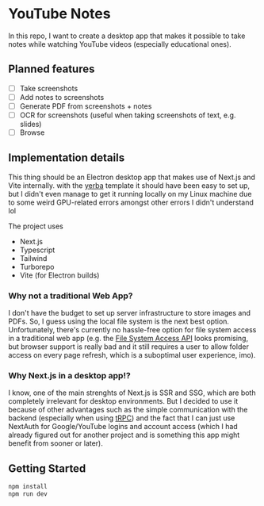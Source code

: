 # YouTube Notes

In this repo, I want to create a desktop app that makes it possible to take notes while watching YouTube videos (especially educational ones).

## Planned features

- [ ] Take screenshots
- [ ] Add notes to screenshots
- [ ] Generate PDF from screenshots + notes
- [ ] OCR for screenshots (useful when taking screenshots of text, e.g. slides)
- [ ] Browse

## Implementation details

This thing should be an Electron desktop app that makes use of Next.js and Vite internally. with the [yerba](https://github.com/TheoBr/yerba) template it should have been easy to set up, but I didn't even manage to get it running locally on my Linux machine due to some weird GPU-related errors amongst other errors I didn't understand lol

The project uses

- Next.js
- Typescript
- Tailwind
- Turborepo
- Vite (for Electron builds)

### Why not a traditional Web App?

I don't have the budget to set up server infrastructure to store images and PDFs. So, I guess using the local file system is the next best option. Unfortunately, there's currently no hassle-free option for file system access in a traditional web app (e.g. the [File System Access API](https://developer.mozilla.org/en-US/docs/Web/API/File_System_Access_API) looks promising, but browser support is really bad and it still requires a user to allow folder access on every page refresh, which is a suboptimal user experience, imo).

### Why Next.js in a desktop app!?

I know, one of the main strenghts of Next.js is SSR and SSG, which are both completely irrelevant for desktop environments. But I decided to use it because of other advantages such as the simple communication with the backend (especially when using [tRPC]()) and the fact that I can just use NextAuth for Google/YouTube logins and account access (which I had already figured out for another project and is something this app might benefit from sooner or later).

## Getting Started

```bash
npm install
npm run dev
```
